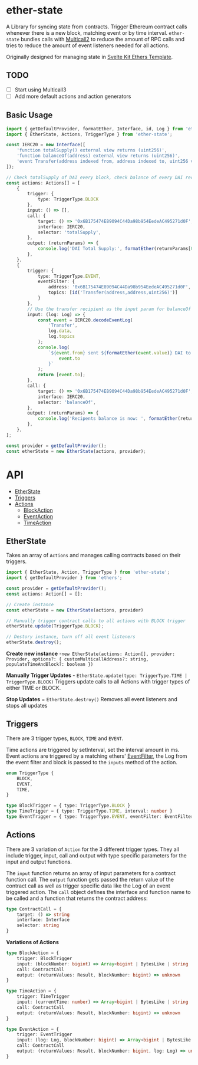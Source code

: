 # ether-state

A Library for syncing state from contracts.
Trigger Ethereum contract calls whenever there is a new block, matching event or by time interval. `ether-state` bundles calls with [Multicall2](https://github.com/mds1/multicall) to reduce the amount of RPC calls and tries to reduce the amount of event listeners needed for all actions.

Originally designed for managing state in [Svelte Kit Ethers Template](https://github.com/0xjimmy/svelte-kit-ethers-template).

## TODO
- [ ] Start using Multicall3
- [ ] Add more default actions and action generators  

## Basic Usage

```ts
import { getDefaultProvider, formatEther, Interface, id, Log } from 'ethers';
import { EtherState, Actions, TriggerType } from 'ether-state';

const IERC20 = new Interface([
	'function totalSupply() external view returns (uint256)',
	'function balanceOf(address) external view returns (uint256)',
	'event Transfer(address indexed from, address indexed to, uint256 value)',
]);

// Check totalSupply of DAI every block, check balance of every DAI recipient on Transfer event
const actions: Actions[] = [
	{
		trigger: {
			type: TriggerType.BLOCK
		},
		input: () => [],
		call: {
			target: () => '0x6B175474E89094C44Da98b954EedeAC495271d0F', // DAI contract
			interface: IERC20,
			selector: 'totalSupply',
		},
		output: (returnParams) => {
			console.log('DAI Total Supply:', formatEther(returnParams[0]));
		},
	},
	{
		trigger: {
			type: TriggerType.EVENT,
			eventFilter: {
				address: '0x6B175474E89094C44Da98b954EedeAC495271d0F',
				topics: [id('Transfer(address,address,uint256)')]
			}
		},
		// Use the transfer recipient as the input param for balanceOf call
		input: (log: Log) => {
			const event = IERC20.decodeEventLog(
				'Transfer',
				log.data,
				log.topics
			);
			console.log(
				`${event.from} sent ${formatEther(event.value)} DAI to ${
					event.to
				}`
			);
			return [event.to];
		},
		call: {
			target: () => '0x6B175474E89094C44Da98b954EedeAC495271d0F', // DAI contract
			interface: IERC20,
			selector: 'balanceOf',
		},
		output: (returnParams) => {
			console.log('Recipents balance is now: ', formatEther(returnParams[0]), ' DAI');
		},
	},
];

const provider = getDefaultProvider();
const etherState = new EtherState(actions, provider);
```

# API

- [EtherState](#EtherState)
- [Triggers](#Triggers)
- [Actions](#Actions)
	- [BlockAction](#BlockAction)
	- [EventAction](#EventAction)
	- [TimeAction](#TimeAction)

## EtherState


Takes an array of `Actions` and manages calling contracts based on their triggers.

```ts
import { EtherState, Action, TriggerType } from 'ether-state';
import { getDefaultProvider } from 'ethers';

const provider = getDefaultProvider();
const actions: Action[] = [];

// Create instance
const etherState = new EtherState(actions, provider)

// Manually trigger contract calls to all actions with BLOCK trigger
etherState.update(TriggerType.BLOCK);

// Destory instance, turn off all event listeners
etherState.destroy();
```

**Create new instance** -`new EtherState(actions: Action[], provider: Provider, options?: { customMulticallAddress?: string, populateTimeAndBlock?: boolean })`

**Manually Trigger Updates** - `EtherState.update(type: TriggerType.TIME | TriggerType.BLOCK)`
Triggers update calls to all Actions with trigger types of either TIME or BLOCK.

**Stop Updates** = `EtherState.destroy()`
Removes all event listeners and stops all updates

## Triggers

There are 3 trigger types, `BLOCK`, `TIME` and `EVENT`.

Time actions are triggered by setInterval, set the interval amount in ms.
Event actions are triggered by a matching ethers' [EventFilter](https://docs.ethers.org/v6/api/providers/#EventFilter), the Log from the event filter and block is passed to the `inputs` method of the action.

```ts
enum TriggerType {
	BLOCK,
	EVENT,
	TIME,
}

type BlockTrigger = { type: TriggerType.BLOCK }
type TimeTrigger = { type: TriggerType.TIME, interval: number }
type EventTrigger = { type: TriggerType.EVENT, eventFilter: EventFilter }
```

## Actions

There are 3 variation of `Action` for the 3 different trigger types.
They all include trigger, input, call and output with type specific parameters for the input and output functions.

The `input` function returns an array of input parameters for a contract function call.
The `output` function gets passed the return value of the contract call as well as trigger specific data like the Log of an event triggered action.
The `call` object defines the interface and function name to be called and a function that returns the contract address:
```ts
type ContractCall = {
	target: () => string
	interface: Interface
	selector: string
}

```

**Variations of Actions**

```ts
type BlockAction = {
	trigger: BlockTrigger
	input: (blockNumber: bigint) => Array<bigint | BytesLike | string | boolean>
	call: ContractCall
	output: (returnValues: Result, blockNumber: bigint) => unknown
}

type TimeAction = {
	trigger: TimeTrigger
	input: (currentTime: number) => Array<bigint | BytesLike | string | boolean>
	call: ContractCall
	output: (returnValues: Result, blockNumber: bigint) => unknown
}

type EventAction = {
	trigger: EventTrigger
	input: (log: Log, blockNumber: bigint) => Array<bigint | BytesLike | string | boolean>
	call: ContractCall
	output: (returnValues: Result, blockNumber: bigint, log: Log) => unknown
}

```
